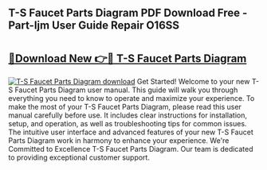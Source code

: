 ## T-S Faucet Parts Diagram PDF Download Free - Part-Ijm User Guide Repair O16SS

# <h2><a href="http://dfjfyv.blite.top/?on=T-S+Faucet+Parts+Diagram">🔗Download New 👉🔴 T-S Faucet Parts Diagram</a></h2>

[![T-S Faucet Parts Diagram download](https://i.imgur.com/lujVjoI.png)](http://dfjfyv.blite.top/?on=T-S+Faucet+Parts+Diagram)
Get Started! Welcome to your new T-S Faucet Parts Diagram user manual. This guide will walk you through everything you need to know to operate and maximize your experience. To make the most of your T-S Faucet Parts Diagram, please read this user manual carefully before use. It includes clear instructions for installation, setup, and operation, as well as troubleshooting tips for common issues. The intuitive user interface and advanced features of your new T-S Faucet Parts Diagram work in harmony to enhance your experience. We're Committed to Excellence T-S Faucet Parts Diagram. Our team is dedicated to providing exceptional customer support.
